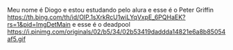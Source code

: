 Meu nome é Diogo 
e estou estudando pelo alura 
e esse é o Peter Griffin
https://th.bing.com/th/id/OIP.1sXrkRcU1wiLYqVxpE_6PQHaEK?rs=1&pid=ImgDetMain
e esse é o deadpool
https://i.pinimg.com/originals/02/b5/34/02b53419daddda14821e6a8b85054af5.gif
